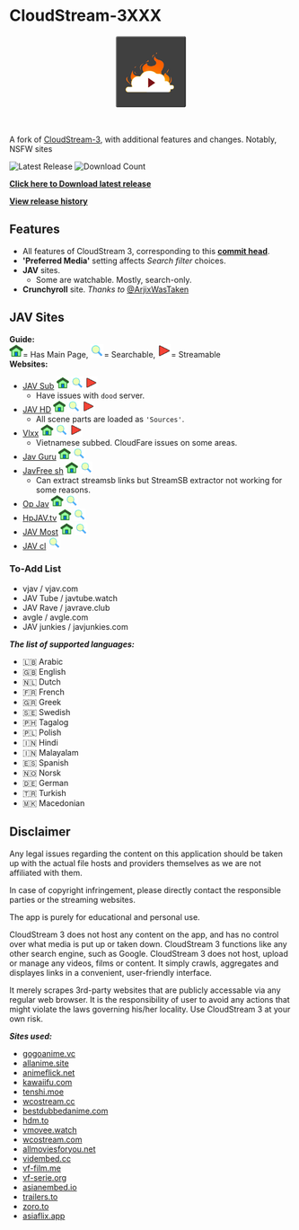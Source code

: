 # CloudStream-3XXX
<p align="center">
  <img src="doc/ic_launcher.png" width="128" height="128" />
</p> <br>

A fork of [CloudStream-3](https://github.com/LagradOst/CloudStream-3), with additional features and changes. Notably, NSFW sites <br>

![Latest Release](https://img.shields.io/github/release/Jacekun/CloudStream-3XXX?style=for-the-badge)
![Download Count](https://img.shields.io/github/downloads/Jacekun/CloudStream-3XXX/total?style=for-the-badge) <br>

[**Click here to Download latest release**](https://github.com/Jacekun/CloudStream-3XXX/releases/latest) <br>

[**View release history**](doc/version_log.md)

## Features
+ All features of CloudStream 3, corresponding to this [**commit head**](https://github.com/LagradOst/CloudStream-3/tree/444488849eb766627aa3075140021e479d6749bb).
+ **'Preferred Media'** setting affects *Search filter* choices.
+ **JAV** sites.
  + Some are watchable. Mostly, search-only.
+ **Crunchyroll** site. *Thanks to* [@ArjixWasTaken](https://github.com/ArjixWasTaken)

## JAV Sites
<b>Guide:</b> <br>
<img src="doc/homepage.png" width="24" height="24"/>= Has Main Page, <img src="doc/search.png" width="24" height="24"/>= Searchable, <img src="doc/play.png" width="24" height="24"/>= Streamable <br>
<b>Websites:</b> <br>

+ [JAV Sub](https://javsub.co) <img src="doc/homepage.png" width="22" height="22"/> <img src="doc/search.png" width="22" height="22"/> <img src="doc/play.png" width="22" height="22"/>
  + Have issues with ``dood`` server.
+ [JAV HD](https://javhd.icu) <img src="doc/homepage.png" width="22" height="22"/> <img src="doc/search.png" width="22" height="22"/> <img src="doc/play.png" width="22" height="22"/>
  + All scene parts are loaded as ``'Sources'``.
+ [Vlxx](https://vlxx.sex) <img src="doc/homepage.png" width="22" height="22"/> <img src="doc/search.png" width="22" height="22"/> <img src="doc/play.png" width="22" height="22"/>
  + Vietnamese subbed. CloudFare issues on some areas.
+ [Jav Guru](https://jav.guru) <img src="doc/homepage.png" width="22" height="22"/> <img src="doc/search.png" width="22" height="22"/>
+ [JavFree sh](https://javfree.sh/) <img src="doc/homepage.png" width="22" height="22"/> <img src="doc/search.png" width="22" height="22"/>
  + Can extract streamsb links but StreamSB extractor not working for some reasons.
+ [Op Jav](https://opjav.com/) <img src="doc/homepage.png" width="22" height="22"/> <img src="doc/search.png" width="22" height="22"/>
+ [HpJAV.tv](https://hpjav.tv) <img src="doc/homepage.png" width="22" height="22"/> <img src="doc/search.png" width="22" height="22"/>
+ [JAV Most](https://www5.javmost.com) <img src="doc/homepage.png" width="22" height="22"/> <img src="doc/search.png" width="22" height="22"/>
+ [JAV cl](https://javcl.com) <img src="doc/search.png" width="22" height="22"/>
### To-Add List
+ vjav / vjav.com
+ JAV Tube / javtube.watch
+ JAV Rave / javrave.club
+ avgle / avgle.com
+ JAV junkies / javjunkies.com

***The list of supported languages:***
* 🇱🇧 Arabic
* 🇬🇧 English
* 🇳🇱 Dutch
* 🇫🇷 French
* 🇬🇷 Greek
* 🇸🇪 Swedish
* 🇵🇭 Tagalog
* 🇵🇱 Polish
* 🇮🇳 Hindi
* 🇮🇳 Malayalam
* 🇪🇸 Spanish
* 🇳🇴 Norsk
* 🇩🇪 German
* 🇹🇷 Turkish
* 🇲🇰 Macedonian

## Disclaimer

Any legal issues regarding the content on this application should be taken up with the actual file hosts and providers themselves as we are not affiliated with them.

In case of copyright infringement, please directly contact the responsible parties or the streaming websites.

The app is purely for educational and personal use.

CloudStream 3 does not host any content on the app, and has no control over what media is put up or taken down. CloudStream 3 functions like any other search engine, such as Google. CloudStream 3 does not host, upload or manage any videos, films or content. It simply crawls, aggregates and displayes links in a convenient, user-friendly interface.

It merely scrapes 3rd-party websites that are publicly accessable via any regular web browser. It is the responsibility of user to avoid any actions that might violate the laws governing his/her locality. Use CloudStream 3 at your own risk.

***Sites used:***
<!-- Do not remove those two comments -->
<!--SITE LIST START-->
- [gogoanime.vc](https://gogoanime.vc) 
- [allanime.site](https://allanime.site) 
- [animeflick.net](https://animeflick.net) 
- [kawaiifu.com](https://kawaiifu.com) 
- [tenshi.moe](https://tenshi.moe) 
- [wcostream.cc](https://wcostream.cc) 
- [bestdubbedanime.com](https://bestdubbedanime.com) 
- [hdm.to](https://hdm.to) 
- [vmovee.watch](https://www.vmovee.watch) 
- [wcostream.com](https://www.wcostream.com) 
- [allmoviesforyou.net](https://allmoviesforyou.net) 
- [vidembed.cc](https://vidembed.cc) 
- [vf-film.me](https://vf-film.me) 
- [vf-serie.org](https://vf-serie.org) 
- [asianembed.io](https://asianembed.io) 
- [trailers.to](https://trailers.to) 
- [zoro.to](https://zoro.to) 
- [asiaflix.app](https://asiaflix.app) 
<!--SITE LIST END-->
